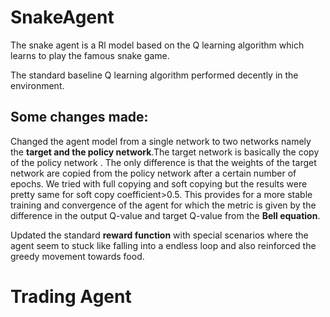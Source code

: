 # SnakeAgent
The snake agent is a Rl model based on the Q learning algorithm which learns to play the famous snake game.

The standard baseline Q learning algorithm performed decently in the environment.

## Some changes made:

Changed the agent model from a single network to two networks namely the **target and the policy network**.The target network is basically the copy of the policy network . The only difference is that the weights of the target network are copied from the policy network after a certain number of epochs. We tried with full copying and soft copying but the results were pretty same for soft copy coefficient>0.5. This provides for a more stable training and convergence of the agent for which the metric is given by the difference in the output Q-value and target Q-value from the **Bell equation**.

Updated the standard **reward function** with special scenarios where the agent seem to stuck like falling into a endless loop and also reinforced the greedy movement towards food.






# Trading Agent
